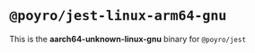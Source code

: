 # `@poyro/jest-linux-arm64-gnu`

This is the **aarch64-unknown-linux-gnu** binary for `@poyro/jest`
